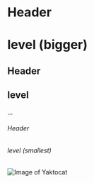 # Header <H1> level (bigger)
## Header <H2> level
...
###### Header <H6> level (smallest)


![Image of Yaktocat](https://octodex.github.com/images/yaktocat.png)
